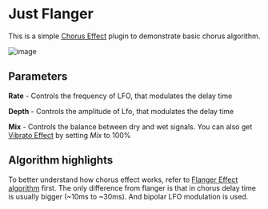 # Just Flanger

This is a simple [Chorus Effect](https://en.wikipedia.org/wiki/Chorus_(audio_effect)) plugin to demonstrate basic chorus algorithm.

![image](https://user-images.githubusercontent.com/6858921/183247557-22625d50-ebfe-4bd5-b6a8-b395f5995b0e.png)

## Parameters

**Rate** - Controls the frequency of LFO, that modulates the delay time

**Depth** - Controls the amplitude of Lfo, that modulates the delay time

**Mix** - Controls the balance between dry and wet signals. You can also get [Vibrato Effect](https://en.wikipedia.org/wiki/Vibrato) by setting *Mix* to 100%


## Algorithm highlights

To better understand how chorus effect works, refer to [Flanger Effect algorithm](https://github.com/TheAvalanche/JustAudioFX/tree/main/JustFlanger) first. 
The only difference from flanger is that in chorus delay time is usually bigger (~10ms to ~30ms). And bipolar LFO modulation is used.
